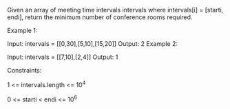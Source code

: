 Given an array of meeting time intervals intervals where intervals[i] = [starti, endi], return the minimum number of conference rooms required.



Example 1:

Input: intervals = [[0,30],[5,10],[15,20]]
Output: 2
Example 2:

Input: intervals = [[7,10],[2,4]]
Output: 1


Constraints:

1 <= intervals.length <= 10<sup>4</sup>

0 <= starti < endi <= 10<sup>6</sup>